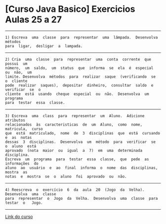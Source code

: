 # [Curso Java Basico] Exercicios Aulas 25 a 27
***
	1) Escreva  uma  classe  para  representar  uma  lâmpada.  Desenvolva  métodos
	para  ligar,  desligar  a  lampada.
***
	2) Cria  uma  classe  para  representar  uma  conta  corrente  que  possui  um
	número,  um  saldo,  um  status  que  informa  se  ela  é  especial  ou  não,  um
	limite. Desenvolva  métodos  para  realizar  saque  (verificando  se  o  cliente
	pode  realizar  saques),  depositar  dinheiro,  consultar  saldo  e  verificar  se  o
	cliente  está  usando  cheque  especial  ou  não.  Desenvolva  um  programa
	para  testar  essa  classe.
***
	3) Escreva  uma  class  para  representar  um  Aluno.  Adicione  atributos
	relacionados  às  caracteristicas  de  um  Aluno,  como  nome,  matricula,  curso
	que  está  matriculado,  nome  de  3  disciplinas  que  está  cursando  e  as  notas
	dessas  3  disciplinas.  Desenvolva  um  método  para  verificar  se  o  aluno  está
	aprovado  (nota  maior  ou  igual  a  7)  em  uma  determinada  disciplina.
	Escreva  um  programa  para  testar  essa  classe,  que  pede  as  informações  do
	aluno  ao  usuário  e  ao  final  informa  o  nome  das  disciplinas,  mostra  as
	notas  e  mostra  se  o  aluno  foi  aprovado  ou  não.   
***
	4) Reescreva  o  exercício  6  da  aula  20  (Jogo  da  Velha).  Desenvolva  uma  classe
	para  representar  o  Jogo  da  Velha.  Desenvolva  uma  classe  para  testar  o   Jogo.  
***
[Link do curso](https://www.youtube.com/playlist?list=PLGxZ4Rq3BOBq0KXHsp5J3PxyFaBIXVs3r)